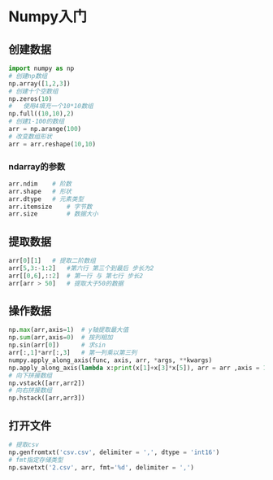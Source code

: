 <!-- 
title: A3-Numpy入门
sort: 
--> 
#  Numpy入门

## 创建数据

```python
import numpy as np
# 创建np数组
np.array([1,2,3])
# 创建十个空数组
np.zeros(10)
#	使用4填充一个10*10数组
np.full((10,10),2)
# 创建1-100的数组
arr = np.arange(100)
# 改变数组形状
arr = arr.reshape(10,10)
```

### ndarray的参数

```python
arr.ndim	# 阶数
arr.shape	# 形状
arr.dtype	# 元素类型
arr.itemsize	# 字节数
arr.size		# 数据大小
```

## 提取数据

```python
arr[0][1]	# 提取二阶数组
arr[5,3:-1:2]	#第六行 第三个到最后 步长为2
arr[[0,6],::2]	# 第一行 与 第七行 步长2
arr[arr > 50]	# 提取大于50的数据
```

## 操作数据

```python
np.max(arr,axis=1)	# y轴提取最大值
np.sum(arr,axis=0)	# 按列相加
np.sin(arr[0])		# 求sin
arr[:,1]*arr[:,3]	# 第一列乘以第三列
numpy.apply_along_axis(func, axis, arr, *args, **kwargs)
np.apply_along_axis(lambda x:print(x[1]+x[3]*x[5]), arr = arr ,axis = 1)	# 对arr里的每一个元素进行函数变换
# 向下拼接数组
np.vstack([arr,arr2])
# 向右拼接数组
np.hstack([arr,arr3])

```

## 打开文件

```python
# 提取csv
np.genfromtxt('csv.csv', delimiter = ',', dtype = 'int16')
# fmt指定存储类型
np.savetxt('2.csv', arr, fmt='%d', delimiter = ',')
```

